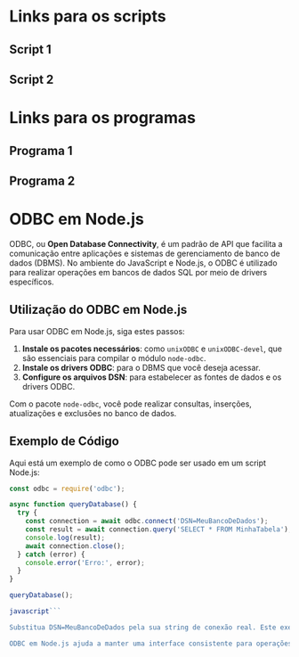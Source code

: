# Links para os scripts
## Script 1
## Script 2
# Links para os programas
## Programa 1
## Programa 2
# ODBC em Node.js

ODBC, ou **Open Database Connectivity**, é um padrão de API que facilita a comunicação entre aplicações e sistemas de gerenciamento de banco de dados (DBMS). No ambiente do JavaScript e Node.js, o ODBC é utilizado para realizar operações em bancos de dados SQL por meio de drivers específicos.

## Utilização do ODBC em Node.js

Para usar ODBC em Node.js, siga estes passos:

1. **Instale os pacotes necessários**: como `unixODBC` e `unixODBC-devel`, que são essenciais para compilar o módulo `node-odbc`.
2. **Instale os drivers ODBC**: para o DBMS que você deseja acessar.
3. **Configure os arquivos DSN**: para estabelecer as fontes de dados e os drivers ODBC.

Com o pacote `node-odbc`, você pode realizar consultas, inserções, atualizações e exclusões no banco de dados.

## Exemplo de Código

Aqui está um exemplo de como o ODBC pode ser usado em um script Node.js:

```javascript
const odbc = require('odbc');

async function queryDatabase() {
  try {
    const connection = await odbc.connect('DSN=MeuBancoDeDados');
    const result = await connection.query('SELECT * FROM MinhaTabela');
    console.log(result);
    await connection.close();
  } catch (error) {
    console.error('Erro:', error);
  }
}

queryDatabase();

javascript```

Substitua DSN=MeuBancoDeDados pela sua string de conexão real. Este exemplo é simplificado e o uso prático pode variar conforme o seu ambiente e banco de dados específico.

ODBC em Node.js ajuda a manter uma interface consistente para operações de banco de dados, facilitando a portabilidade do código entre diferentes DBMS.
